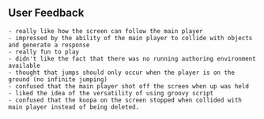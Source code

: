 ## User Feedback
	- really like how the screen can follow the main player
	- impressed by the ability of the main player to collide with objects and generate a response
	- really fun to play
	- didn't like the fact that there was no running authoring environment available
	- thought that jumps should only occur when the player is on the ground (no infinite jumping)
	- confused that the main player shot off the screen when up was held
	- liked the idea of the versatility of using groovy script
	- confused that the koopa on the screen stopped when collided with main player instead of being deleted.